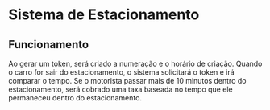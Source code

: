 # Sistema de Estacionamento

<h2>Funcionamento</h2>
Ao gerar um token, será criado a numeração e o horário de criação. Quando o carro for sair do estacionamento, o sistema solicitará o token e irá comparar o tempo. Se o motorista passar mais de 10 minutos dentro do estacionamento, será cobrado uma taxa baseada no tempo que ele permaneceu dentro do estacionamento.
